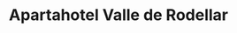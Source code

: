 ---
title: "Apartahotel Valle de Rodellar"
url: /rodellar/apartahotel-valle-de-rodellar/
shop: Supermarkt
---